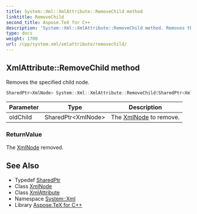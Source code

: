 ```yaml
---
title: System::Xml::XmlAttribute::RemoveChild method
linktitle: RemoveChild
second_title: Aspose.TeX for C++
description: 'System::Xml::XmlAttribute::RemoveChild method. Removes the specified child node in C++.'
type: docs
weight: 1700
url: /cpp/system.xml/xmlattribute/removechild/
---
```

## XmlAttribute::RemoveChild method


Removes the specified child node.

```cpp
SharedPtr<XmlNode> System::Xml::XmlAttribute::RemoveChild(SharedPtr<XmlNode> oldChild) override
```


| Parameter | Type | Description |
| --- | --- | --- |
| oldChild | SharedPtr\<XmlNode\> | The [XmlNode](../../xmlnode/) to remove. |

### ReturnValue

The [XmlNode](../../xmlnode/) removed.

## See Also

* Typedef [SharedPtr](../../../system/sharedptr/)
* Class [XmlNode](../../xmlnode/)
* Class [XmlAttribute](../)
* Namespace [System::Xml](../../)
* Library [Aspose.TeX for C++](../../../)
